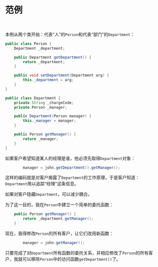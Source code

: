 # 范例

<br>

本例从两个类开始：代表“人”的`Person`和代表“部门”的`Department`：

```java
public class Person {
    Department _department;

    public Department getDepartment() {
        return _department;
    }

    public void setDepartment(Department arg) {
        this._department = arg;
    }
}

public class Department {
    private String _chargeCode;
    private Person _manager;

    public Department(Person manager) {
        this._manager = manager;
    }

    public Person getManager() {
        return _manager;
    }
}
```

如果客户希望知道某人的经理是谁，他必须先取得`Department`对象：

```java
        manager = john.getDepartment().getManager();
```

这样的编码就是对客户揭露了`Department`的工作原理，于是客户知道：`Department`用以追踪“经理”这条信息。

如果对客户隐藏`Department`，可以减少耦合。

为了这一目的，我在`Person`中建立一个简单的委托函数：

```java
    public Person getManager() {
        return _department.getManager();
    }
```

现在，我得修改`Person`的所有客户，让它们改用新函数：

```java
        manager = john.getManager();
```

只要完成了对`Department`所有函数的委托关系，并相应修改了`Person`的所有客户，我就可以移除`Person`中的访问函数`getDepartment()`了。

<br>


